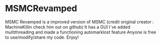 # MSMCRevamped
MSMC Revamped is a improved version of MSMC (credit original creator : MachineKillin check him out on github)
It has a GUI I`ve added multithreading and made a functioning automarklost feature
Anyone is free to use/modify/share my code. Enjoy!
